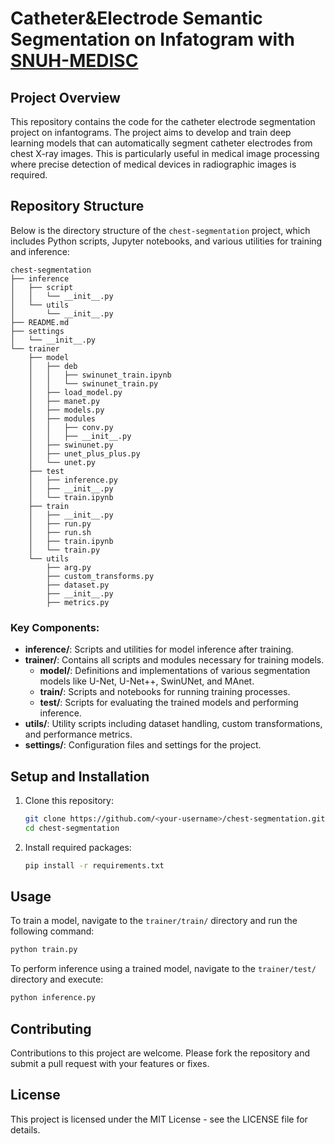 # Catheter&Electrode Semantic Segmentation on Infatogram with [SNUH-MEDISC](https://snuh.medisc.org/)

## Project Overview
This repository contains the code for the catheter electrode segmentation project on infantograms. The project aims to develop and train deep learning models that can automatically segment catheter electrodes from chest X-ray images. This is particularly useful in medical image processing where precise detection of medical devices in radiographic images is required.

## Repository Structure
Below is the directory structure of the `chest-segmentation` project, which includes Python scripts, Jupyter notebooks, and various utilities for training and inference:

```
chest-segmentation
├── inference
│   ├── script
│   │   └── __init__.py
│   └── utils
│       └── __init__.py
├── README.md
├── settings
│   └── __init__.py
└── trainer
    ├── model
    │   ├── deb
    │   │   ├── swinunet_train.ipynb
    │   │   └── swinunet_train.py
    │   ├── load_model.py
    │   ├── manet.py
    │   ├── models.py
    │   ├── modules
    │   │   ├── conv.py
    │   │   ├── __init__.py
    │   ├── swinunet.py
    │   ├── unet_plus_plus.py
    │   └── unet.py
    ├── test
    │   ├── inference.py
    │   ├── __init__.py
    │   └── train.ipynb
    ├── train
    │   ├── __init__.py
    │   ├── run.py
    │   ├── run.sh
    │   ├── train.ipynb
    │   └── train.py
    └── utils
        ├── arg.py
        ├── custom_transforms.py
        ├── dataset.py
        ├── __init__.py
        ├── metrics.py
```

### Key Components:
- **inference/**: Scripts and utilities for model inference after training.
- **trainer/**: Contains all scripts and modules necessary for training models.
  - **model/**: Definitions and implementations of various segmentation models like U-Net, U-Net++, SwinUNet, and MAnet.
  - **train/**: Scripts and notebooks for running training processes.
  - **test/**: Scripts for evaluating the trained models and performing inference.
- **utils/**: Utility scripts including dataset handling, custom transformations, and performance metrics.
- **settings/**: Configuration files and settings for the project.

## Setup and Installation
1. Clone this repository:
   ```bash
   git clone https://github.com/<your-username>/chest-segmentation.git
   cd chest-segmentation
   ```

2. Install required packages:
   ```bash
   pip install -r requirements.txt
   ```

## Usage
To train a model, navigate to the `trainer/train/` directory and run the following command:
```bash
python train.py
```

To perform inference using a trained model, navigate to the `trainer/test/` directory and execute:
```bash
python inference.py
```

## Contributing
Contributions to this project are welcome. Please fork the repository and submit a pull request with your features or fixes.

## License
This project is licensed under the MIT License - see the LICENSE file for details.
